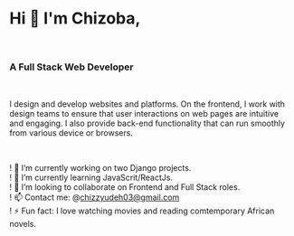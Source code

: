 <h1> Hi 👋 I'm Chizoba,</h1><br>

<h3>A Full Stack Web Developer </h3><br>

<p> I design and develop websites and platforms. On the frontend, I work with design teams to ensure that user interactions on web pages are intuitive and engaging. I also provide back-end functionality that can run smoothly from various device or browsers.</p><br>

! 🔭 I’m currently working on two Django projects.<br>
! 🌱 I’m currently learning JavaScrit/ReactJs.<br>
! 👯 I’m looking to collaborate on Frontend and Full Stack roles.<br>
! 📫 Contact me: @chizzyudeh03@gmail.com<br>
! ⚡ Fun fact: I love watching movies and reading comtemporary African novels.<br>



